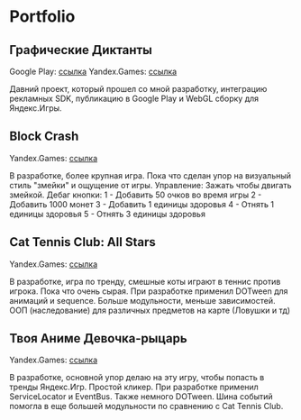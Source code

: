 # Portfolio

## Графические Диктанты
Google Play: [ссылка](https://play.google.com/store/apps/details?id=com.Pixoins.GraphicDictation&hl=ru&gl=US)
Yandex.Games: [ссылка](https://yandex.ru/games/app/262912?draft=true&lang=ru)

Давний проект, который прошел со мной разработку, интеграцию рекламных SDK, публикацию в Google Play и WebGL сборку для Яндекс.Игры.

## Block Crash
Yandex.Games: [ссылка](https://yandex.ru/games/app/269775?draft=true&lang=ru)

В разработке, более крупная игра. Пока что сделан упор на визуальный стиль "змейки" и ощущение от игры.
Управление: Зажать чтобы двигать змейкой.
Дебаг кнопки:
1 - Добавить 50 очков во время игры
2 - Добавить 1000 монет
3 - Добавить 1 единицы здоровья
4 - Отнять 1 единицы здоровья
5 - Отнять 3 единицы здоровья

## Cat Tennis Club: All Stars
Yandex.Games: [ссылка](https://yandex.ru/games/app/269896?draft=true&lang=ru)

В разработке, игра по тренду, смешные коты играют в теннис против игрока. Пока что очень сырая.
При разработке применил DOTween для анимаций и sequence. Больше модульности, меньше зависимостей. ООП (наследование) для различных предметов на карте (Ловушки и тд)

## Твоя Аниме Девочка-рыцарь
Yandex.Games: [ссылка](https://yandex.ru/games/app/262913?draft=true&lang=ru)

В разработке, основной упор делаю на эту игру, чтобы попасть в тренды Яндекс.Игр. Простой кликер.
При разработке применил ServiceLocator и EventBus. Также немного DOTween. Шина событий помогла в еще большей модульности по сравнению с Cat Tennis Club.
